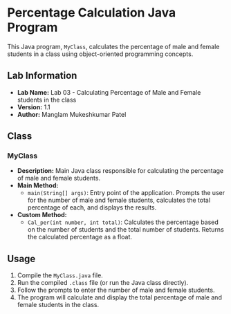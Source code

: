 # Percentage Calculation Java Program

This Java program, `MyClass`, calculates the percentage of male and female students in a class using object-oriented programming concepts.

## Lab Information
- **Lab Name:** Lab 03 - Calculating Percentage of Male and Female students in the class
- **Version:** 1.1
- **Author:** Manglam Mukeshkumar Patel

## Class
### MyClass
- **Description:** Main Java class responsible for calculating the percentage of male and female students.
- **Main Method:**
  - `main(String[] args)`: Entry point of the application. Prompts the user for the number of male and female students, calculates the total percentage of each, and displays the results.
- **Custom Method:**
  - `Cal_per(int number, int total)`: Calculates the percentage based on the number of students and the total number of students. Returns the calculated percentage as a float.

## Usage
1. Compile the `MyClass.java` file.
2. Run the compiled `.class` file (or run the Java class directly).
3. Follow the prompts to enter the number of male and female students.
4. The program will calculate and display the total percentage of male and female students in the class.

